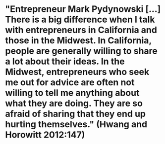 # "Entrepreneur Mark Pydynowski […] There is a big difference when I talk with entrepreneurs in California and those in the Midwest. In California, people are generally willing to share a lot about their ideas. In the Midwest, entrepreneurs who seek me out for advice are often not willing to tell me anything about what they are doing. They are so afraid of sharing that they end up hurting themselves." (Hwang and Horowitt 2012:147)